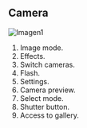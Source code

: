 ## Camera

![Imagen1](http://static.energysistem.com/images/manuals/42500/5710f342027f7.jpg)


1. Image mode.
2. Effects.
3. Switch cameras.
4. Flash.
5. Settings.
6. Camera preview.
7. Select mode.
8. Shutter button.
9. Access to gallery.
